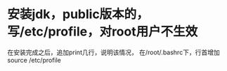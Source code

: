 # 安装jdk，public版本的，写/etc/profile，对root用户不生效
在安装完成之后，追加print几行，说明该情况，
在/root/.bashrc下，行首增加source /etc/profile
